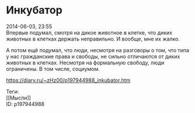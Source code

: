 Инкубатор
==========

   
 2014-06-03, 23:55   
  Впервые подумал, смотря на дикое животное в клетке, что диких животных в клетках держать неправильно. И вообще, мне их жалко.   
   
 А потом ещё подумал, что люди, несмотря на разговоры о том, что типа у нас гражданские права и свободы, не сильно отличаются от диких животных в клетках. Несмотря на формальную свободу, люди ограничены. В том числе, социумом.   
    
 <https://diary.ru/~zHz00/p197944988_inkubator.htm>   
   
 Теги:   
 [[Мысли]]   
 ID: p197944988